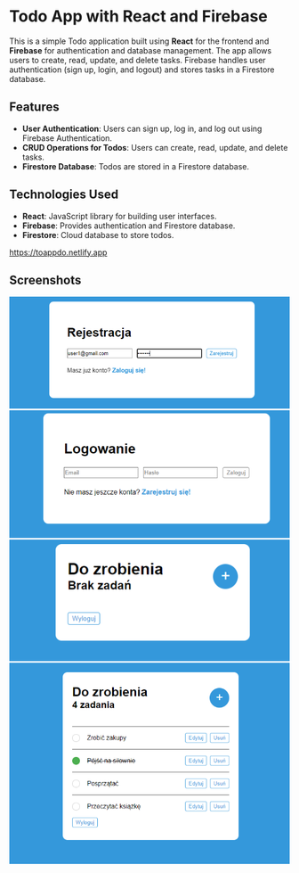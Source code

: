 # Todo App with React and Firebase

This is a simple Todo application built using **React** for the frontend and **Firebase** for authentication and database management. The app allows users to create, read, update, and delete tasks. Firebase handles user authentication (sign up, login, and logout) and stores tasks in a Firestore database.

## Features

- **User Authentication**: Users can sign up, log in, and log out using Firebase Authentication.
- **CRUD Operations for Todos**: Users can create, read, update, and delete tasks.
- **Firestore Database**: Todos are stored in a Firestore database.

## Technologies Used

- **React**: JavaScript library for building user interfaces.
- **Firebase**: Provides authentication and Firestore database.
- **Firestore**: Cloud database to store todos.

https://toappdo.netlify.app

## Screenshots
<img src="screenshots/s1.png" width='600'/><img src="screenshots/s2.png" width='600'/><img src="screenshots/s3.png" width='600'/><img src="screenshots/s4.png" width='600'/>
